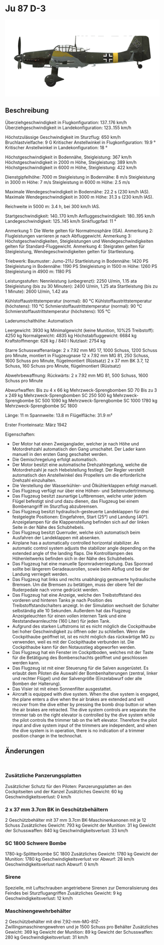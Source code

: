 # Ju 87 D-3

![ju87d3](../images/ju87d3.png)

## Beschreibung

Überziehgeschwindigkeit in Flugkonfiguration: 137..176 km/h
Überziehgeschwindigkeit in Landekonfiguration: 123..155 km/h

Höchstzulässige Geschwindigkeit im Sturzflug: 650 km/h
Bruchlastvielfache: 9 G
Kritischer Anstellwinkel in Flugkonfiguration: 19.9 °
Kritischer Anstellwinkel in Landekonfiguration: 18 °

Höchstgeschwindigkeit in Bodennähe, Steigleistung: 367 km/h
Höchstgeschwindigkeit in 2000 m Höhe, Steigleistung: 389 km/h
Höchstgeschwindigkeit in 6000 m Höhe, Steigleistung: 422 km/h

Dienstgipfelhöhe: 7000 m
Steigleistung in Bodennähe: 8 m/s
Steigleistung in 3000 m Höhe: 7 m/s
Steigleistung in 6000 m Höhe: 2.5 m/s

Maximale Wendegeschwindigkeit in Bodennähe: 22.2 s (230 km/h IAS).
Maximale Wendegeschwindigkeit in 3000 m Höhe: 31.3 s (230 km/h IAS).

Reichweite in 5000 m: 3.4 h, bei 300 km/h IAS.

Startgeschwindigkeit: 140..170 km/h
Anfluggeschwindigkeit: 180..195 km/h
Landegeschwindigkeit: 125..145 km/h
Sinkflugpfad: 11 °

Anmerkung 1: Die Werte gelten für Normatmosphäre (ISA).
Anmerkung 2: Flugleistungen varrieren je nach Abfluggewicht.
Anmerkung 3: Höchstgeschwindigkeiten, Steigleistungen und Wendegeschwindigkeiten gelten für Standard-Fluggewicht.
Anmerkung 4: Steigraten gelten für Steigleistung, Wendegeschwindigkeiten gelten für Startleistung.

Triebwerk:
Baumuster: Jumo-211J
Startleistung in Bodennähe: 1420 PS
Steigleistung in Bodennähe: 1190 PS
Steigleistung in 1500 m Höhe: 1260 PS
Steigleistung in 4900 m: 1180 PS

Leistungsstufen:
Nennleistung (unbegrenzt): 2250 U/min, 1.15 ata
Steigleistung (bis zu 30 Minuten): 2400 U/min, 1.25 ata
Startleistung (bis zu 1 Minute): 2600 U/min, 1.42 ata

Kühlstoffaustrittstemperatur (normal): 80 °C
Kühlstoffaustrittstemperatur (höchstens): 110 °C
Schmierstoffaustrittstemperatur (normal): 90 °C
Schmierstoffaustrittstemperatur (höchstens): 105 °C

Laderumschalthöhe: Automatisch 

Leergewicht: 3930 kg
Minimalgewicht (keine Munition, 10%25 Treibstoff): 4250 kg
Normalgewicht: 4835 kg
Höchstabfluggewicht: 6684 kg
Kraftstoffmenge: 626 kg / 840 l
Nutzlast: 2754 kg

Starre Schusswaffenanlage:
2 x 7.92 mm MG 17, 1000 Schuss, 1200 Schuss pro Minute, montiert in Flugzeugnase
12 x 7.92 mm MG 81, 250 Schuss, 1600 Schuss pro Minute, flügelmontiert (Rüstsatz)
2 x 37 mm BK 3.7, 12 Schuss, 160 Schuss pro Minute, flügelmontiert (Rüstsatz)

Abwehrbewaffnung:
Rückwärts: 2 x 7.92 mm MG 81, 500 Schuss, 1600 Schuss pro Minute

Abwurfwaffen:
Bis zu 4 x 66 kg Mehrzweck-Sprengbomben SD 70
Bis zu 3 x 249 kg Mehrzweck-Sprengbomben SC 250
500 kg Mehrzweck-Sprengbombe SC 500
1090 kg Mehrzweck-Sprengbombe SC 1000
1780 kg Mehrzweck-Sprengbombe SC 1800

Länge: 11 m
Spannweite: 13.8 m
Flügelfläche: 31.9 m²

Erster Fronteinsatz: März 1942

Eigenschaften:
- Der Motor hat einen Zweiganglader, welcher je nach Höhe und Motordrehzahl automatisch den Gang umschaltet. Der Lader kann manuell in den ersten Gang geschaltet werden.
- Die Gemischregelung erfolgt automatisch.
- Der Motor besitzt eine automatische Drehzahlregelung, welche die Motordrehzahl je nach Hebelstellung festlegt. Der Regler verstellt automatisch den Anstellwinkel des Propellers um die erforderliche Drehzahl einzuhalten.
- Die Verstellung der Wasserkühler- und Ölkühlerklappen erfolgt manuell.
- Das Flugzeug verfügt nur über eine Höhen- und Seitenrudertrimmung.
- Das Flugzeug besitzt zaunartige Luftbremsen, welche unter jedem Flügel befestigt sind und dazu dienen, das Flugzeug bei einem Bombenangriff im Sturzflug abzubremsen.
- Das Flugzeug besitzt hydraulisch-gesteuerte Landeklappen für drei festgelegte Positionen: Eingefahren, Start (25°) und Landung (40°). Anzeigelampen für die Klappenstellung befinden sich auf der linken Seite in der Nähe des Schubhebels.
- Das Flugzeug besitzt Querruder, welche sich automatisch beim Ausfahren der Landeklappen mit absenken.
- Airplane has a automatically controlled horizontal stabilizer. An automatic control system adjusts the stabilizer angle depending on the extended angle of the landing flaps. Die Kontrolllampen des Höhenleitwerks befinden sich in der Nähe des Schubhebels.
- Das Flugzeug hat eine manuelle Spornradverriegelung. Das Spornrad sollte bei längerem Geradeausrollen, sowie beim Abflug und bei der Landung verriegelt werden.
- Das Flugzeug hat links und rechts unabhängig gesteuerte hydraulische Bremsen. Um die Bremsen zu betätigen, muss der obere Teil der Ruderpedale nach vorne gedrückt werden.
- Das Flugzeug hat eine Anzeige, welche den Treibstoffstand des vorderen und hinteren Tanks je nach Position des Treibstoffstandschalters anzeigt. In der Simulation wechselt der Schalter selbständig alle 10 Sekunden. Außerdem hat das Flugzeug Anzeigeleuchten für einen vollen internen Tank und eine Reststandwarnleuchte (160 Liter) für jeden Tank.
- Aufgrund des starken Luftstroms ist es nicht möglich die Cockpithaube bei hoher Geschwindigkeit zu öffnen oder zu schließen. Wenn die Cockpithaube geöffnet ist, ist es nicht möglich das rückwärtige MG zu verwenden, weil es mit der Cockpithaube verbunden ist. Die Cockpithaube kann für den Notausstieg abgeworfen werden.
- Das Flugzeug hat ein Fenster im Cockpitboden, welches mit der Taste für die Betätigung des Bombenschachts geöffnet und geschlossen werden kann.
- Das Flugzeug ist mit einer Steuerung für die Salven ausgerüstet. Es erlaubt dem Piloten die Auswahl der Bombenhalterungen (zentral, linker und rechter Flügel) und der Salvengröße (Einzelabwurf oder alle Bomben der Halterung).
- Das Visier ist mit einen Sonnenfilter ausgestattet.
- Aircraft is equipped with dive system. When the dive system is engaged, the plane enters a dive when the air brakes are extended and will recover from the dive either by pressing the bomb drop button or when the air brakes are retracted. The dive system controls are separate: the trimmer tab on the right elevator is controlled by the dive system while the pilot controls the trimmer tab on the left elevator. Therefore the pilot input and dive system input of the trimmers are independent, and when the dive system is in operation, there is no indication of a trimmer position change in the technochat.

## Änderungen
﻿


### Zusätzliche Panzerungsplatten

Zusätzlicher Schutz für den Piloten: Panzerungsplatten an den Cockpitseiten und der Kanzel
Zusätzliches Gewicht: 60 kg
Geschwindigkeitsverlust: 0 km/h﻿


### 2 x 37 mm 3.7cm BK in Geschützbehältern

2 Geschützbehälter mit 37 mm 3.7cm BK-Maschinenkanonen mit je 12 Schuss
Zusätzliches Gewicht: 793 kg
Gewicht der Munition: 31 kg
Gewicht der Schusswaffen: 840 kg
Geschwindigkeitsverlust: 33 km/h﻿


### SC 1800 Schwere Bombe

1780-kg-Splitterbombe SC 1800
Zusätzliches Gewicht: 1780 kg
Gewicht der Munition: 1780 kg
Geschwindigkeitsverlust vor Abwurf: 28 km/h
Geschwindigkeitsverlust nach Abwurf: 0 km/h﻿


### Sirene

Spezielle, mit Luftschrauben angetriebene Sirenen zur Demoralisierung des Feindes bei Sturzflugangriffen
Zusätzliches Gewicht: 9 kg
Geschwindigkeitsverlust: 12 km/h﻿


### Maschinengewehrbehälter

2 Geschützbehälter mit drei 7,92-mm-MG-81Z-Zwillingsmaschinengewehren und je 1500 Schuss pro Behälter
Zusätzliches Gewicht: 369 kg
Gewicht der Munition: 89 kg
Gewicht der Schusswaffen: 280 kg
Geschwindigkeitsverlust: 31 km/h